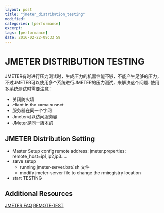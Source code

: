 ```yaml
---
layout: post
title: "jmeter_distribution_testing"
modified:
categories: [performance]
excerpt:
tags: [performance]
date: 2016-02-22-09:33:59
---
```


# JMETER DISTRIBUTION TESTING

JMETER有时进行压力测试时，生成压力的机器性能不够，不能产生足够的压力，不过JMETER可以使用多个系统进行JMETER的压力测试，来解决这个问题. 使用多系统测试时需要注意：

- 关闭防火墙
- client in the same subnet
- 服务器在同一个字网
- Jmeter可以访问服务器
- JMeter是同一版本的

## JMETER Distribution Setting

- Master Setup
  config remote address:
  jmeter.properties: remote_host=ip1,ip2,ip3.....
- salve setup
  - running jmeter-server.bat/.sh 文件
  - modify jmeter-server file to change the rmiregistry location
- start TESTING

## Additional Resources

[JMETER FAQ](http://wiki.apache.org/jmeter/JMeterFAQ#How_to_do_remote_testing_the_.27proper_way.27.3F) [REMOTE-TEST](http://jmeter.apache.org/usermanual/remote-test.html)

